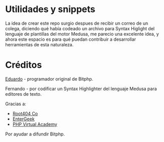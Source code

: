 # Utilidades y snippets

La idea de crear este repo surgio despues de recibir un correo de un colega, diciendo qué había codeado un archivo para Syntax Higlight del lenguaje de plantillas del motor Medusa, me parecio una excelente idea, y ahora este espacio es para qué puedan contribuir a desarrollar herramientas de esta naturaleza.

# Créditos

[Eduardo] - programador original de Bitphp.

Fernando - por codificar un Syntax Highlighter del lenguaje Medusa para editores de texto.

Gracias a:

- [Root404 Co]
- [EnterGeek]
- [PHP Virtual Academy]

Por ayudar a difundir Bitphp.

[Eduardo]: <mailto://eduardo@root404.com>
[Root404 Co]: <http://root404.com>
[EnterGeek]: <https://www.facebook.com/EnterGeekTech>
[PHP Virtual Academy]: <https://www.facebook.com/pvacademy> 